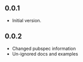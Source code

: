 ## 0.0.1

- Initial version.

## 0.0.2

- Changed pubspec information
- Un-ignored docs and examples
